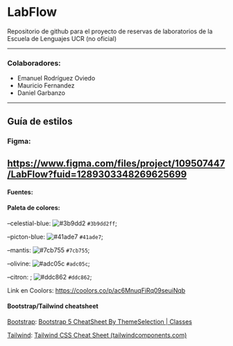 # LabFlow


Repositorio de github para el proyecto de reservas de laboratorios de la Escuela de Lenguajes UCR (no oficial)


--- 


### Colaboradores: 

* Emanuel Rodríguez Oviedo
* Mauricio Fernandez 
* Daniel Garbanzo

---

## Guía de estilos



### Figma: 

https://www.figma.com/files/project/109507447/LabFlow?fuid=1289303348269625699 
---



#### Fuentes:




#### Paleta de colores:




–celestial-blue:  ![#3b9dd2](https://placehold.co/15x15/3b9dd2/3b9dd2.png) `#3b9dd2ff`;

–picton-blue: ![#41ade7](https://placehold.co/15x15/41ade7/41ade7.png) `#41ade7`;

–mantis:  ![#7cb755](https://placehold.co/15x15/7cb755/7cb755.png) `#7cb755`;

–olivine: ![#adc05c](https://placehold.co/15x15/adc05c/adc05c.png) `#adc05c`;

–citron: ; ![#ddc862](https://placehold.co/15x15/ddc862/ddc862.png) `#ddc862`;

Link en Coolors: https://coolors.co/p/ac6MnuqFiRq09seuiNqb




#### Bootstrap/Tailwind cheatsheet 


<u>Bootstrap</u>:  [Bootstrap 5 CheatSheet By ThemeSelection | Classes](https://bootstrap-cheatsheet.themeselection.com/)

<u>Tailwind</u>:  [Tailwind CSS Cheat Sheet (tailwindcomponents.com)](https://tailwindcomponents.com/cheatsheet/)



